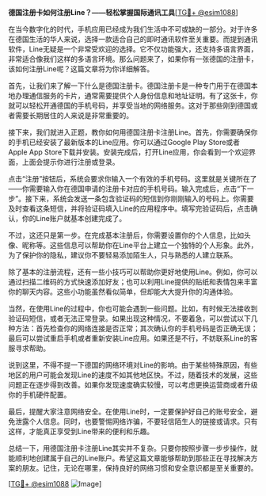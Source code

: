 **德国注册卡如何注册Line？——轻松掌握国际通讯工具**[[TG💪+ @esim1088](https://t.me/s/esim1088)]

在当今数字化的时代，手机应用已经成为我们生活中不可或缺的一部分。对于许多在德国生活的华人来说，选择一款适合自己的即时通讯软件至关重要。而提到通讯软件，Line无疑是一个非常受欢迎的选择。它不仅功能强大，还支持多语言界面，非常适合像我们这样的多语言环境。那么问题来了，如果你有一张德国的注册卡，该如何注册Line呢？这篇文章将为你详细解答。

首先，让我们来了解一下什么是德国注册卡。德国注册卡是一种专门用于在德国本地办理通信服务的卡片，通常需要提供个人身份信息和地址证明。有了这张卡，你就可以轻松开通德国的手机号码，并享受当地的网络服务。这对于那些刚到德国或者需要长期居住的人来说是非常重要的。

接下来，我们就进入正题，教你如何用德国注册卡注册Line。首先，你需要确保你的手机已经安装了最新版本的Line应用。你可以通过Google Play Store或者Apple App Store下载并安装。安装完成后，打开Line应用，你会看到一个欢迎界面，上面会提示你进行注册或登录。

点击“注册”按钮后，系统会要求你输入一个有效的手机号码。这里就是关键所在了——你需要输入你在德国申请的注册卡对应的手机号码。输入完成后，点击“下一步”。接下来，系统会发送一条包含验证码的短信到你刚刚输入的号码上。你需要及时查看这条短信，并将验证码填入Line的应用程序中。填写完验证码后，点击确认，你的Line账户就基本创建完成了。

不过，这还只是第一步。在完成基本注册后，你需要设置你的个人信息，比如头像、昵称等。这些信息可以帮助你在Line平台上建立一个独特的个人形象。此外，为了保护你的隐私，建议你不要轻易添加陌生人，只与熟悉的人建立联系。

除了基本的注册流程，还有一些小技巧可以帮助你更好地使用Line。例如，你可以通过扫描二维码的方式快速添加好友；也可以利用Line提供的贴纸和表情包来丰富你的聊天内容。这些小功能虽然看似简单，但却能大大提升你的沟通体验。

当然，在使用Line的过程中，你也可能会遇到一些问题。比如，有时候无法接收到验证码短信，或者无法正常登录。如果出现这种情况，不要着急，可以尝试以下几种方法：首先检查你的网络连接是否正常；其次确认你的手机号码是否正确无误；最后可以尝试重启手机或者重新安装Line应用。如果还是不行，不妨联系Line的客服寻求帮助。

说到这里，不得不提一下德国的网络环境对Line的影响。由于某些特殊原因，有些地区的用户可能会发现Line的速度不如其他地区快。不过，随着技术的发展，这些问题正在逐步得到改善。如果你发现速度确实较慢，可以考虑更换运营商或者升级你的手机硬件配置。

最后，提醒大家注意网络安全。在使用Line时，一定要保护好自己的账号安全，避免泄露个人信息。同时，也要警惕网络诈骗，不要轻信陌生人的链接或请求。只有这样，才能真正享受到Line带来的便利和乐趣。

总结一下，用德国注册卡注册Line其实并不复杂。只要你按照步骤一步步操作，就能顺利地创建属于自己的Line账户。希望这篇文章能够帮助到那些正在寻找解决方案的朋友。记住，无论在哪里，保持良好的网络习惯和安全意识都是至关重要的。

[[TG💪+ @esim1088](https://t.me/s/esim1088) ![Image](https://i.postimg.cc/4NQfJmqS/Snipaste-2025-05-13-00-14-12.png)]